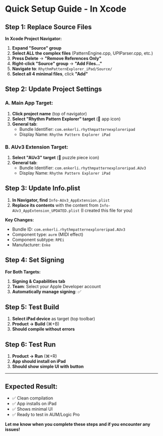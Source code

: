 # Quick Setup Guide - In Xcode

## Step 1: Replace Source Files

**In Xcode Project Navigator:**

1. **Expand "Source" group**
2. **Select ALL the complex files** (PatternEngine.cpp, UPIParser.cpp, etc.)
3. **Press Delete** → **"Remove References Only"**
4. **Right-click "Source" group** → **"Add Files..."**
5. **Navigate to**: `RhythmPatternExplorer_iPad/Source/`
6. **Select all 4 minimal files**, click **"Add"**

## Step 2: Update Project Settings

### A. Main App Target:
1. **Click project name** (top of navigator)
2. **Select "Rhythm Pattern Explorer" target** (📱 app icon)
3. **General tab**:
   - Bundle Identifier: `com.enkerli.rhythmpatternexploreripad`
   - Display Name: `Rhythm Pattern Explorer iPad`

### B. AUv3 Extension Target:
1. **Select "AUv3" target** (🧩 puzzle piece icon)  
2. **General tab**:
   - Bundle Identifier: `com.enkerli.rhythmpatternexploreripad.AUv3`
   - Display Name: `Rhythm Pattern Explorer iPad`

## Step 3: Update Info.plist

1. **In Navigator, find** `Info-AUv3_AppExtension.plist`
2. **Replace its contents** with the content from `Info-AUv3_AppExtension_UPDATED.plist` (I created this file for you)

**Key Changes:**
- Bundle ID: `com.enkerli.rhythmpatternexploreripad.AUv3`
- Component type: `aurm` (MIDI effect)
- Component subtype: `RPEi`
- Manufacturer: `Enke`

## Step 4: Set Signing

**For Both Targets:**
1. **Signing & Capabilities tab**
2. **Team**: Select your Apple Developer account
3. **Automatically manage signing**: ✅

## Step 5: Test Build

1. **Select iPad device** as target (top toolbar)
2. **Product → Build** (⌘+B)
3. **Should compile without errors**

## Step 6: Test Run

1. **Product → Run** (⌘+R)
2. **App should install on iPad**
3. **Should show simple UI with button**

---

## Expected Result:
- ✅ Clean compilation
- ✅ App installs on iPad
- ✅ Shows minimal UI
- ✅ Ready to test in AUM/Logic Pro

**Let me know when you complete these steps and if you encounter any issues!**